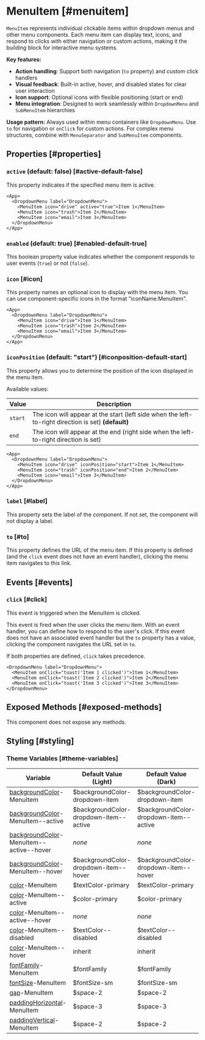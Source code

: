 # MenuItem [#menuitem]

`MenuItem` represents individual clickable items within dropdown menus and other menu components. Each menu item can display text, icons, and respond to clicks with either navigation or custom actions, making it the building block for interactive menu systems.

**Key features:**
- **Action handling**: Support both navigation (`to` property) and custom click handlers
- **Visual feedback**: Built-in active, hover, and disabled states for clear user interaction
- **Icon support**: Optional icons with flexible positioning (start or end)
- **Menu integration**: Designed to work seamlessly within `DropdownMenu` and `SubMenuItem` hierarchies

**Usage pattern:**
Always used within menu containers like `DropdownMenu`. Use `to` for navigation or `onClick` for custom actions. For complex menu structures, combine with `MenuSeparator` and `SubMenuItem` components.

## Properties [#properties]

### `active` (default: false) [#active-default-false]

This property indicates if the specified menu item is active.

```xmlui-pg copy display name="Example: active" height="200px"
<App>
  <DropdownMenu label="DropdownMenu">
    <MenuItem icon="drive" active="true">Item 1</MenuItem>
    <MenuItem icon="trash">Item 2</MenuItem>
    <MenuItem icon="email">Item 3</MenuItem>
  </DropdownMenu>
</App>
```

### `enabled` (default: true) [#enabled-default-true]

This boolean property value indicates whether the component responds to user events (`true`) or not (`false`).

### `icon` [#icon]

This property names an optional icon to display with the menu item. You can use component-specific icons in the format "iconName:MenuItem".

```xmlui-pg copy display name="Example: icon" height="200px"
<App>
  <DropdownMenu label="DropdownMenu">
    <MenuItem icon="drive">Item 1</MenuItem>
    <MenuItem icon="trash">Item 2</MenuItem>
    <MenuItem icon="email">Item 3</MenuItem>
  </DropdownMenu>
</App>
```

### `iconPosition` (default: "start") [#iconposition-default-start]

This property allows you to determine the position of the icon displayed in the menu item.

Available values:

| Value | Description |
| --- | --- |
| `start` | The icon will appear at the start (left side when the left-to-right direction is set) **(default)** |
| `end` | The icon will appear at the end (right side when the left-to-right direction is set) |

```xmlui-pg copy display name="Example: iconPosition" height="200px"
<App>
  <DropdownMenu label="DropdownMenu">
    <MenuItem icon="drive" iconPosition="start">Item 1</MenuItem>
    <MenuItem icon="trash" iconPosition="end">Item 2</MenuItem>
    <MenuItem icon="email">Item 3</MenuItem>
  </DropdownMenu>
</App>
```

### `label` [#label]

This property sets the label of the component.  If not set, the component will not display a label.

### `to` [#to]

This property defines the URL of the menu item. If this property is defined (and the `click` event does not have an event handler), clicking the menu item navigates to this link.

## Events [#events]

### `click` [#click]

This event is triggered when the MenuItem is clicked.

This event is fired when the user clicks the menu item. With an event handler, you can define how to respond to the user's click. If this event does not have an associated event handler but the `to` property has a value, clicking the component navigates the URL set in `to`.

If both properties are defined, `click` takes precedence.

```xmlui-pg copy display name="Example: click" height="200px"
<DropdownMenu label="DropdownMenu">
  <MenuItem onClick="toast('Item 1 clicked')">Item 1</MenuItem>
  <MenuItem onClick="toast('Item 2 clicked')">Item 2</MenuItem>
  <MenuItem onClick="toast('Item 3 clicked')">Item 3</MenuItem>
</DropdownMenu>
```

## Exposed Methods [#exposed-methods]

This component does not expose any methods.

## Styling [#styling]

### Theme Variables [#theme-variables]

| Variable | Default Value (Light) | Default Value (Dark) |
| --- | --- | --- |
| [backgroundColor](../styles-and-themes/common-units/#color)-MenuItem | $backgroundColor-dropdown-item | $backgroundColor-dropdown-item |
| [backgroundColor](../styles-and-themes/common-units/#color)-MenuItem--active | $backgroundColor-dropdown-item--active | $backgroundColor-dropdown-item--active |
| [backgroundColor](../styles-and-themes/common-units/#color)-MenuItem--active--hover | *none* | *none* |
| [backgroundColor](../styles-and-themes/common-units/#color)-MenuItem--hover | $backgroundColor-dropdown-item--hover | $backgroundColor-dropdown-item--hover |
| [color](../styles-and-themes/common-units/#color)-MenuItem | $textColor-primary | $textColor-primary |
| [color](../styles-and-themes/common-units/#color)-MenuItem--active | $color-primary | $color-primary |
| [color](../styles-and-themes/common-units/#color)-MenuItem--active--hover | *none* | *none* |
| [color](../styles-and-themes/common-units/#color)-MenuItem--disabled | $textColor--disabled | $textColor--disabled |
| [color](../styles-and-themes/common-units/#color)-MenuItem--hover | inherit | inherit |
| [fontFamily](../styles-and-themes/common-units/#fontFamily)-MenuItem | $fontFamily | $fontFamily |
| [fontSize](../styles-and-themes/common-units/#size)-MenuItem | $fontSize-sm | $fontSize-sm |
| [gap](../styles-and-themes/common-units/#size)-MenuItem | $space-2 | $space-2 |
| [paddingHorizontal](../styles-and-themes/common-units/#size)-MenuItem | $space-3 | $space-3 |
| [paddingVertical](../styles-and-themes/common-units/#size)-MenuItem | $space-2 | $space-2 |
